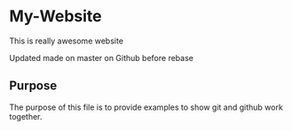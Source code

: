 # My-Website

This is really awesome website

Updated made on master on Github before rebase

## Purpose
The purpose of this file is to provide examples
to show git and github work together.
